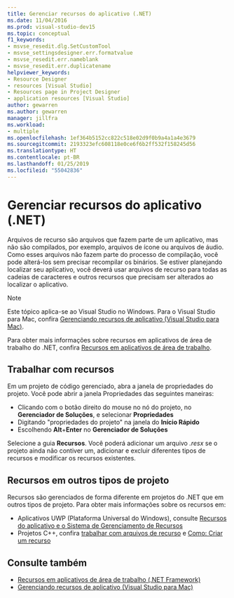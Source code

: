 ```yaml
---
title: Gerenciar recursos do aplicativo (.NET)
ms.date: 11/04/2016
ms.prod: visual-studio-dev15
ms.topic: conceptual
f1_keywords:
- msvse_resedit.dlg.SetCustomTool
- msvse_settingsdesigner.err.formatvalue
- msvse_resedit.err.nameblank
- msvse_resedit.err.duplicatename
helpviewer_keywords:
- Resource Designer
- resources [Visual Studio]
- Resources page in Project Designer
- application resources [Visual Studio]
author: gewarren
ms.author: gewarren
manager: jillfra
ms.workload:
- multiple
ms.openlocfilehash: 1ef364b5152cc822c518e02d9f0b9a4a1a4e3679
ms.sourcegitcommit: 2193323efc608118e0ce6f6b2ff532f158245d56
ms.translationtype: HT
ms.contentlocale: pt-BR
ms.lasthandoff: 01/25/2019
ms.locfileid: "55042836"
---
```

# <a name="manage-application-resources-net"></a>Gerenciar recursos do aplicativo (.NET)

Arquivos de recurso são arquivos que fazem parte de um aplicativo, mas não são compilados, por exemplo, arquivos de ícone ou arquivos de áudio. Como esses arquivos não fazem parte do processo de compilação, você pode alterá-los sem precisar recompilar os binários. Se estiver planejando localizar seu aplicativo, você deverá usar arquivos de recurso para todas as cadeias de caracteres e outros recursos que precisam ser alterados ao localizar o aplicativo.

> [!NOTE]
> Este tópico aplica-se ao Visual Studio no Windows. Para o Visual Studio para Mac, confira [Gerenciando recursos de aplicativo (Visual Studio para Mac)](/visualstudio/mac/managing-app-resources).

Para obter mais informações sobre recursos em aplicativos de área de trabalho do .NET, confira [Recursos em aplicativos de área de trabalho](/dotnet/framework/resources/index).

## <a name="work-with-resources"></a>Trabalhar com recursos

Em um projeto de código gerenciado, abra a janela de propriedades do projeto. Você pode abrir a janela Propriedades das seguintes maneiras:

- Clicando com o botão direito do mouse no nó do projeto, no **Gerenciador de Soluções**, e selecionar **Propriedades**
- Digitando "propriedades do projeto" na janela do **Início Rápido**
- Escolhendo **Alt**+**Enter** no **Gerenciador de Soluções**

Selecione a guia **Recursos**. Você poderá adicionar um arquivo *.resx* se o projeto ainda não contiver um, adicionar e excluir diferentes tipos de recursos e modificar os recursos existentes.

## <a name="resources-in-other-project-types"></a>Recursos em outros tipos de projeto

Recursos são gerenciados de forma diferente em projetos do .NET que em outros tipos de projeto. Para obter mais informações sobre os recursos em:

- Aplicativos UWP (Plataforma Universal do Windows), consulte [Recursos do aplicativo e o Sistema de Gerenciamento de Recursos](/windows/uwp/app-resources/)
- Projetos C++, confira [trabalhar com arquivos de recurso](/cpp/windows/working-with-resource-files) e [Como: Criar um recurso](/cpp/windows/how-to-create-a-resource)

## <a name="see-also"></a>Consulte também

- [Recursos em aplicativos de área de trabalho (.NET Framework)](/dotnet/framework/resources/index)
- [Gerenciando recursos de aplicativo (Visual Studio para Mac)](/visualstudio/mac/managing-app-resources)
